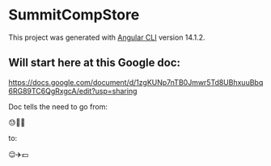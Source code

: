 # SummitCompStore

This project was generated with [Angular CLI](https://github.com/angular/angular-cli) version 14.1.2.

## Will start here at this Google doc:
https://docs.google.com/document/d/1zgKUNp7nTB0Jmwr5Td8UBhxuuBbq6RG89TC6QgRxgcA/edit?usp=sharing

Doc tells the need to go from:

😓🧮💵

to:

😌✈️💵
